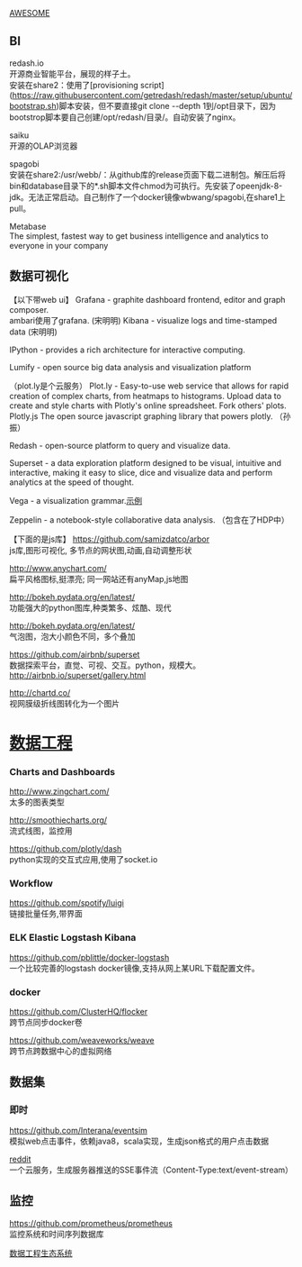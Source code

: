 [AWESOME](https://github.com/onurakpolat/awesome-bigdata#business-intelligence)
## BI
redash.io  
开源商业智能平台，展现的样子土。  
安装在share2：使用了[provisioning script]  (https://raw.githubusercontent.com/getredash/redash/master/setup/ubuntu/bootstrap.sh)脚本安装，但不要直接git clone --depth 1到/opt目录下，因为bootstrop脚本要自己创建/opt/redash/目录/。自动安装了nginx。  

saiku  
开源的OLAP浏览器  

spagobi  
安装在share2:/usr/webb/：从github库的release页面下载二进制包。解压后将bin和database目录下的*.sh脚本文件chmod为可执行。先安装了opeenjdk-8-jdk。无法正常启动。自己制作了一个docker镜像wbwang/spagobi,在share1上pull。  

Metabase  
 The simplest, fastest way to get business intelligence and analytics to everyone in your company

## 数据可视化

【以下带web ui】
Grafana - graphite dashboard frontend, editor and graph composer.  
ambari使用了grafana.  (宋明明)
Kibana - visualize logs and time-stamped data   (宋明明)

IPython - provides a rich architecture for interactive computing.  

Lumify - open source big data analysis and visualization platform

（plot.ly是个云服务）
Plot.ly - Easy-to-use web service that allows for rapid creation of complex charts, from heatmaps to histograms. Upload data to create and style charts with Plotly's online spreadsheet. Fork others' plots.  
Plotly.js The open source javascript graphing library that powers plotly.   （孙振）

Redash - open-source platform to query and visualize data.

Superset - a data exploration platform designed to be visual, intuitive and interactive, making it easy to slice, dice and visualize data and perform analytics at the speed of thought.

Vega - a visualization grammar.[示例](https://vega.github.io/vega/examples/)

Zeppelin - a notebook-style collaborative data analysis.  （包含在了HDP中）



【下面的是js库】
https://github.com/samizdatco/arbor  
js库,图形可视化, 多节点的网状图,动画,自动调整形状  

http://www.anychart.com/  
扁平风格图标,挺漂亮; 同一网站还有anyMap,js地图  

http://bokeh.pydata.org/en/latest/  
功能强大的python图库,种类繁多、炫酷、现代  

http://bokeh.pydata.org/en/latest/  
气泡图，泡大小颜色不同，多个叠加  

https://github.com/airbnb/superset  
数据探索平台，直觉、可视、交互。python，规模大。 http://airbnb.io/superset/gallery.html  

http://chartd.co/  
视网膜级折线图转化为一个图片  

# [数据工程](https://github.com/igorbarinov/awesome-data-engineering)  
### Charts and Dashboards  
http://www.zingchart.com/  
太多的图表类型  

http://smoothiecharts.org/  
流式线图，监控用  

https://github.com/plotly/dash  
python实现的交互式应用,使用了socket.io  

### Workflow
https://github.com/spotify/luigi  
链接批量任务,带界面  

### ELK Elastic Logstash Kibana
https://github.com/pblittle/docker-logstash  
一个比较完善的logstash docker镜像,支持从网上某URL下载配置文件。  

### docker
https://github.com/ClusterHQ/flocker  
跨节点同步docker卷  

https://github.com/weaveworks/weave  
跨节点跨数据中心的虚拟网络  

## 数据集
### 即时
https://github.com/Interana/eventsim  
模拟web点击事件，依赖java8，scala实现，生成json格式的用户点击数据  

[reddit](https://www.reddit.com/r/datasets/comments/3mk1vg/realtime_data_is_available_including_comments/)  
一个云服务，生成服务器推送的SSE事件流（Content-Type:text/event-stream）  

## 监控
https://github.com/prometheus/prometheus  
监控系统和时间序列数据库  

[数据工程生态系统](http://xyz.insightdataengineering.com/blog/pipeline_map.html)  